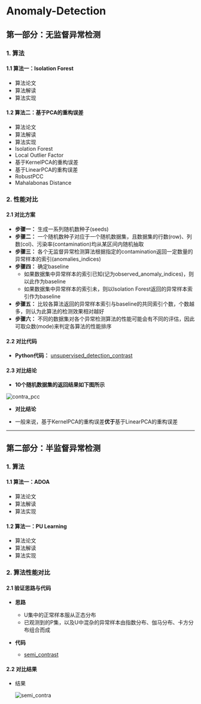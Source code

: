 # Anomaly-Detection

## 第一部分：无监督异常检测
### 1. 算法
#### 1.1 算法一：Isolation Forest
- 算法论文
- 算法解读
- 算法实现

#### 1.2 算法二：基于PCA的重构误差
- 算法论文
- 算法解读
- 算法实现
- Isolation Forest
- Local Outlier Factor 
- 基于KernelPCA的重构误差
- 基于LinearPCA的重构误差
- RobustPCC
- Mahalabonas Distance

### 2. 性能对比
#### 2.1 对比方案
- **步骤一：** 生成一系列随机数种子(seeds)
- **步骤二：** 一个随机数种子对应于一个随机数据集，且数据集的行数(row)、列数(col)、污染率(contamination)均从某区间内随机抽取 
- **步骤三：** 各个无监督异常检测算法根据指定的contamination返回一定数量的异常样本的索引(anomalies_indices)
- **步骤四：** 确定baseline
  - 如果数据集中异常样本的索引已知(记为observed_anomaly_indices)，则以此作为baseline
  - 如果数据集中异常样本的索引未，则以Isolation Forest返回的异常样本索引作为baseline
- **步骤五：** 比较各算法返回的异常样本索引与baseline的共同索引个数，个数越多，则认为此算法的检测效果相对越好
- **步骤六：** 不同的数据集对各个异常检测算法的性能可能会有不同的评估，因此可取众数(mode)来判定各算法的性能排序

#### 2.2 对比代码 
- **Python代码：** [unsupervised_detection_contrast](https://github.com/Albertsr/Anomaly-Detection/blob/master/Algo%20Contrast/unsupervised_detection_contrast.py)

#### 2.3 对比结论
- **10个随机数据集的返回结果如下图所示**

![contra_pcc](https://github.com/Albertsr/Anomaly-Detection/blob/master/Algo%20Contrast/U_contra_pcc.jpg)

- **对比结论**

- 一般来说，基于KernelPCA的重构误差**优于**基于LinearPCA的重构误差

---

## 第二部分：半监督异常检测
### 1. 算法
#### 1.1 算法一：ADOA
- 算法论文
- 算法解读
- 算法实现

#### 1.2 算法一：PU Learning
- 算法论文
- 算法解读
- 算法实现


### 2. 算法性能对比
#### 2.1 验证思路与代码
- **思路**
  - U集中的正常样本服从正态分布
  - 已观测到的P集，以及U中混杂的异常样本由指数分布、伽马分布、卡方分布组合而成
  
- **代码**
  - [semi_contrast](https://github.com/Albertsr/Anomaly-Detection/blob/master/Algo%20Contrast/semi_contrast.py)

#### 2.2 对比结果
- 结果
  
  ![semi_contra](https://github.com/Albertsr/Anomaly-Detection/blob/master/Algo%20Contrast/semi_contra.jpg)
   

